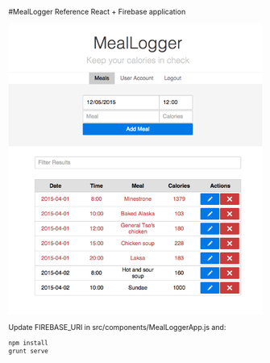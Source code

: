#MealLogger
Reference React + Firebase application

![image](preview.png)

Update FIREBASE_URI in src/components/MealLoggerApp.js and:

```
npm install
grunt serve
```